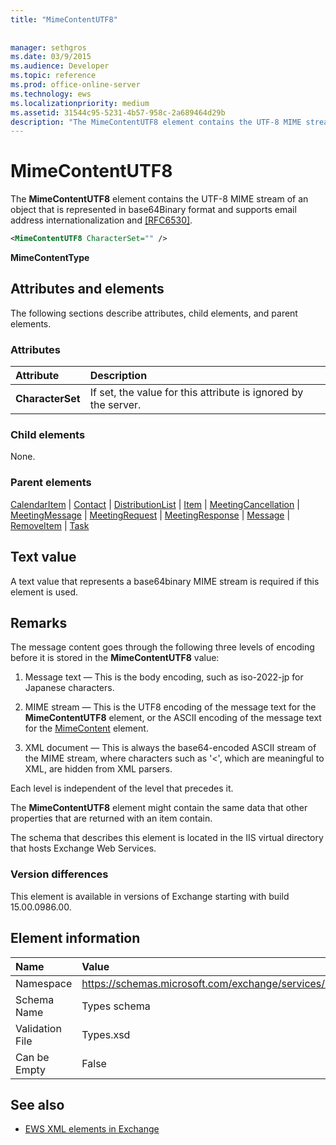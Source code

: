 ```yaml
---
title: "MimeContentUTF8"
 
 
manager: sethgros
ms.date: 03/9/2015
ms.audience: Developer
ms.topic: reference
ms.prod: office-online-server
ms.technology: ews
ms.localizationpriority: medium
ms.assetid: 31544c95-5231-4b57-958c-2a689464d29b
description: "The MimeContentUTF8 element contains the UTF-8 MIME stream of an object that is represented in base64Binary format and supports email address internationalization and [RFC6530]."
---
```


# MimeContentUTF8

The **MimeContentUTF8** element contains the UTF-8 MIME stream of an object that is represented in base64Binary format and supports email address internationalization and [[RFC6530]](http://www.rfc-editor.org/rfc/rfc6530.txt).
  
```XML
<MimeContentUTF8 CharacterSet="" />
```

 **MimeContentType**
## Attributes and elements

The following sections describe attributes, child elements, and parent elements.
  
### Attributes

|**Attribute**|**Description**|
|:-----|:-----|
|**CharacterSet** <br/> |If set, the value for this attribute is ignored by the server.  <br/> |
   
### Child elements

None.
  
### Parent elements

[CalendarItem](calendaritem.md) | [Contact](contact.md) | [DistributionList](distributionlist.md) | [Item](item.md) | [MeetingCancellation](meetingcancellation.md) | [MeetingMessage](meetingmessage.md) | [MeetingRequest](meetingrequest.md) | [MeetingResponse](meetingresponse.md) | [Message](message-ex15websvcsotherref.md) | [RemoveItem](removeitem.md) | [Task](task.md)
  
## Text value

A text value that represents a base64binary MIME stream is required if this element is used.
  
## Remarks

The message content goes through the following three levels of encoding before it is stored in the **MimeContentUTF8** value: 
  
1. Message text — This is the body encoding, such as iso-2022-jp for Japanese characters.
    
2. MIME stream — This is the UTF8 encoding of the message text for the **MimeContentUTF8** element, or the ASCII encoding of the message text for the [MimeContent](mimecontent.md) element. 
    
3. XML document — This is always the base64-encoded ASCII stream of the MIME stream, where characters such as '\<', which are meaningful to XML, are hidden from XML parsers.
    
Each level is independent of the level that precedes it.
  
The **MimeContentUTF8** element might contain the same data that other properties that are returned with an item contain. 
  
The schema that describes this element is located in the IIS virtual directory that hosts Exchange Web Services.
  
### Version differences

This element is available in versions of Exchange starting with build 15.00.0986.00.
  
## Element information

|**Name**|**Value**|
|:-----|:-----|
|Namespace  <br/> |https://schemas.microsoft.com/exchange/services/2006/types  <br/> |
|Schema Name  <br/> |Types schema  <br/> |
|Validation File  <br/> |Types.xsd  <br/> |
|Can be Empty  <br/> |False  <br/> |
   
## See also



- [EWS XML elements in Exchange](ews-xml-elements-in-exchange.md)


